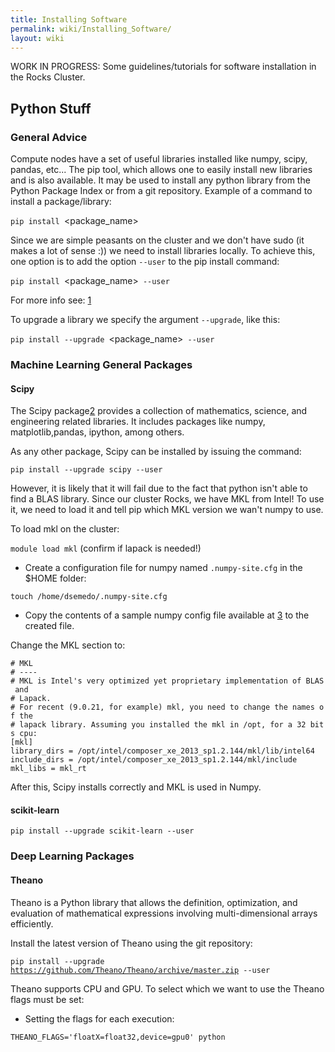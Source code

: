 ```yaml
---
title: Installing Software
permalink: wiki/Installing_Software/
layout: wiki
---
```


WORK IN PROGRESS: Some guidelines/tutorials for software installation in
the Rocks Cluster.

Python Stuff
------------

### General Advice

Compute nodes have a set of useful libraries installed like numpy,
scipy, pandas, etc... The pip tool, which allows one to easily install
new libraries and is also available. It may be used to install any
python library from the Python Package Index or from a git repository.
Example of a command to install a package/library:

`pip install `<package_name>

Since we are simple peasants on the cluster and we don't have sudo (it
makes a lot of sense :)) we need to install libraries locally. To
achieve this, one option is to add the option `--user` to the pip
install command:

`pip install `<package_name>` --user`

For more info see:
[1](http://pip-python3.readthedocs.org/en/latest/user_guide.html#user-installs)

To upgrade a library we specify the argument `--upgrade`, like this:

`pip install --upgrade `<package_name>` --user`

### Machine Learning General Packages

#### Scipy

The Scipy package[2](https://www.scipy.org/) provides a collection of
mathematics, science, and engineering related libraries. It includes
packages like numpy, matplotlib,pandas, ipython, among others.

As any other package, Scipy can be installed by issuing the command:

`pip install --upgrade scipy --user`

However, it is likely that it will fail due to the fact that python
isn't able to find a BLAS library. Since our cluster Rocks, we have MKL
from Intel! To use it, we need to load it and tell pip which MKL version
we wan't numpy to use.

To load mkl on the cluster:

`module load mkl` (confirm if lapack is needed!)

-   Create a configuration file for numpy named `.numpy-site.cfg` in the
    $HOME folder:

  
  
`touch /home/dsemedo/.numpy-site.cfg`

-   Copy the contents of a sample numpy config file available at
    [3](https://github.com/numpy/numpy/blob/master/site.cfg.example) to
    the created file.

Change the MKL section to:

`# MKL`  
`# ----`  
`# MKL is Intel's very optimized yet proprietary implementation of BLAS and`  
`# Lapack.`  
`# For recent (9.0.21, for example) mkl, you need to change the names of the`  
`# lapack library. Assuming you installed the mkl in /opt, for a 32 bits cpu:`  
`[mkl]`  
`library_dirs = /opt/intel/composer_xe_2013_sp1.2.144/mkl/lib/intel64 `  
`include_dirs = /opt/intel/composer_xe_2013_sp1.2.144/mkl/include`  
`mkl_libs = mkl_rt`

After this, Scipy installs correctly and MKL is used in Numpy.

#### scikit-learn

`pip install --upgrade scikit-learn --user`

### Deep Learning Packages

#### Theano

Theano is a Python library that allows the definition, optimization, and
evaluation of mathematical expressions involving multi-dimensional
arrays efficiently.

Install the latest version of Theano using the git repository:

`pip install --upgrade `[`https://github.com/Theano/Theano/archive/master.zip`](https://github.com/Theano/Theano/archive/master.zip)` --user`

Theano supports CPU and GPU. To select which we want to use the Theano
flags must be set:

-   Setting the flags for each execution:

  
  
<code>THEANO\_FLAGS='floatX=float32,device=gpu0' python

<script>

.py</code>

-   Alternatively we can create a config file:

  
  
`echo -e "[global]\nfloatX=float32\ndevice = gpu0\n" > ~/.theanorc`

With this config, Theano will attempt to use the GPU for computations.
If it fails to find a GPU, it will fallback to the CPU.

Additionally, we want Theano to also use MKL:

-   Modify Theano config file by adding:

`[blas]`  
`ldflags = -L/opt/intel/composer_xe_2013_sp1.2.144/mkl/lib/intel64 -L/opt/intel/composer_xe_2013_sp1.2.144/compiler/lib/intel64 -lmkl_gf_lp64 -lmkl_intel_lp64 -lmkl_intel_thread -lmkl_gnu_thread -lmkl_core -lmkl_vml_avx -lmkl_def -ldl -lpthread -lm -lmkl_rt -liomp5`

For more info about Theano flags
see[4](http://deeplearning.net/software/theano/library/config.html).

#### Lasagne

Lasagne is a lightweight library to build and train neural networks in
Theano. It depends on Theano, therefore it must be installed first. To
install Lasagne:

`pip install --upgrade `[`https://github.com/Lasagne/Lasagne/archive/master.zip`](https://github.com/Lasagne/Lasagne/archive/master.zip)` --user`

Lasagne documentation:
[5](http://lasagne.readthedocs.org/en/latest/index.html)

#### Keras

"Keras is a minimalist, highly modular neural networks library, written
in Python and capable of running on top of either TensorFlow or Theano.
It was developed with a focus on enabling fast experimentation. Being
able to go from idea to result with the least possible delay is key to
doing good research."

Dependencies:

-   cv2 -\> `pip install cv2 --user`

`pip install git+git://github.com/Theano/Theano.git --user`

Keras Documentation: [6](http://keras.io/)

### Computer Vision Packages

#### scikit-image

`pip install --upgrade scikit-image --user`

Tensorflow
----------

This steps describe how to compile and install tensorflow from sources.
The result of compiling tensorflow is a .whl package, containing
everything needed to run tensorflow with python. This package can then
be easily installed with pip.

**NOTE:** Some Tensorflow .whl packages are already available for
download. At the time of writing (12/03/2018), there isn't a package for
CUDA 9.1 (which is the one installed in the cluster). Anyway, you should
check first if there already a pre-compiled .whl package
([here](https://www.tensorflow.org/install/install_linux#the_url_of_the_tensorflow_python_package)),
and if so, install from there.

So let's start. We will use Anaconda Python 3.6 distribution.

First, unload EVERYTHING and load ONLY the necessary modules:

`$ module purge`  
`$ module load cmake gnu gnutools cuda anaconda/3.6`

### Dependencies

You'll need to manually compile the bazel library. The tutorial can be
found
[here](https://docs.bazel.build/versions/master/install-compile-source.html).

Download, unzip and compile bazel:

`$ wget `[`https://github.com/bazelbuild/bazel/releases/download/0.11.1/bazel-0.11.1-dist.zip`](https://github.com/bazelbuild/bazel/releases/download/0.11.1/bazel-0.11.1-dist.zip)  
`$ unzip bazel-0.11.1-dist.zip`  
`$ cd bazel`  
`$ ./compile.sh`

Then add the binary to the PATH environment variable.

`$ export PATH=`<bazel_binary_location>`:$PATH`

Load cudnn libraries to your LD\_LIBRARY\_PATH:

`$ cp /nas/Public/dsemedo/cudnn-9.1-linux-x64-v7.tgz ~/`  
`$ tar -xvf cudnn-9.1-linux-x64-v7.tgz`  
`$ export LD_LIBRARY_PATH=`<path_of_cudnn/>`:$LD_LIBRARY_PATH`

### Compilation

First, login to one of the computes (e.g. compute-0-0):

`$ ssh compute-0-0`

Clone the tensorflow git repository (It needs to be done through SSH.
HTTPS won't work) and enter the tensorflow folder:

`$ git clone git@github.com:tensorflow/tensorflow.git`  
`$ cd tensorflow`

Create and activate a conda environment (if you do not know what this
is, check it
[here](https://conda.io/docs/user-guide/tasks/manage-environments.html)):

`$ conda create -n tensorflow pip scipy python=3.6`  
`$ source activate tensorflow`

Now comes the tricky part. Edit line 1062 of the file
tensorflow/tensorflow.bzl, and add the bold line shown below:

`ctx.action(`  
`     `**`use_default_shell_env`` ``=`` ``True,`**  
`     executable=ctx.executable._swig,`  
`     arguments=args,`  
`     inputs=list(inputs),`  
`     outputs=outputs,`  
`     mnemonic="PythonSwig",`  
`     progress_message="SWIGing " + src.path)`

You can open the file with nano:

`nano tensorflow/tensorflow.bzl`

Then press CTRL+\_ and enter the line number (1062). Add the line on
bold and save.

Create tensorflow configuration. You'll need the path of your python
executable, from the created Anaconda env:

`$ which python`

Now save the python path. Run the command above on tensorflow root
folder:

`$ ./configure`

You will be prompted with the following options:

-   Please specify the location of python. \[Default is
    /usr/bin/python\]:
    **/home/dsemedo/.conda/envs/tensorflow/bin/python**

`Found possible Python library paths:`  
` /home/dsemedo/.conda/envs/tensorflow/lib/python3.6/site-packages`  
` /home/dsemedo/repos/coco-caption`

-   Please input the desired Python library path to use. Default is
    \[/usr/lib/python2.7/dist-packages\]
    **/home/dsemedo/.conda/envs/tensorflow/lib/python3.6/site-packages**

<!-- -->

-   Please specify optimization flags to use during compilation when
    bazel option "--config=opt" is specified \[Default is
    -march=native\]: **<ENTER>**
-   Do you wish to use jemalloc as the malloc implementation? \[Y/n\]
    **N**
-   Do you wish to build TensorFlow with Google Cloud Platform support?
    \[y/N\] **<ENTER>**
-   Do you wish to build TensorFlow with Hadoop File System support?
    \[y/N\] **<ENTER>**
-   Do you wish to build TensorFlow with the XLA just-in-time compiler
    (experimental)? \[y/N\] **<ENTER>**
-   Do you wish to build TensorFlow with VERBS support? \[y/N\]
    **<ENTER>**
-   Do you wish to build TensorFlow with OpenCL support? \[y/N\]
    **<ENTER>**
-   Do you wish to build TensorFlow with CUDA support? \[y/N\] **Y**
-   Do you want to use clang as CUDA compiler? \[y/N\] **<ENTER>**
-   Please specify the Cuda SDK version you want to use, e.g. 7.0.
    \[Leave empty to default to CUDA 9.0\]: **9.1**
-   Please specify the location where CUDA 9.0 toolkit is installed.
    Refer to README.md for more details. \[Default is /usr/local/cuda\]:
    **/opt/cuda\_9.1.85/**
-   Please specify the cuDNN version you want to use. \[Leave empty to
    default to cuDNN 7.0\]: **<ENTER>**
-   Please specify the location where cuDNN 7 library is installed.
    Refer to README.md for more details. \[Default is /usr/local/cuda\]:
    **<path_of_cudnn/>** (get it from the dependencies step)
-   Do you wish to build TensorFlow with TensorRT support? \[y/N\]
    **<ENTER>**
-   Please specify a list of comma-separated Cuda compute capabilities
    you want to build with. You can find the compute capability of your
    device at: <https://developer.nvidia.com/cuda-gpus>. Please note
    that each additional compute capability significantly increases your
    build time and binary size. \[Default is: "3.5,5.2"\]: **<ENTER>**
-   Do you want to use clang as CUDA compiler? \[y/N\]: **<ENTER>**
-   Please specify which gcc should be used by nvcc as the host
    compiler. \[Default is /opt/gnu/gcc/bin/gcc\]: **<ENTER>**
-   Do you wish to build TensorFlow with MPI support? \[y/N\]
    **<ENTER>**
-   Please specify optimization flags to use during compilation when
    bazel option "--config=opt" is specified \[Default is
    -march=native\]: **<ENTER>**
-   Would you like to interactively configure ./WORKSPACE for Android
    builds? \[y/N\] **<ENTER>**

Note that **<ENTER>** means Press Enter. Before pressing Enter, confirm
that the default value (the upper case letter in brackets) matches the
one here in this tutorial.

Now let's create the .whl package:

`$ bazel build tensorflow/contrib/lite/toco:toco`  
`$ bazel build --config=opt --config=cuda --verbose_failures //tensorflow/tools/pip_package:build_pip_package`  
`$ bazel-bin/tensorflow/tools/pip_package/build_pip_package tensorflow_pkg`

Install tensorflow Python package with pip:

`$ pip install tensorflow_pkg/tensorflow-1.6.0-cp36-cp36m-linux_x86_64.whl`

And everything should be working. To validate your installation leave
tensorflow root folder and run python:

`$ cd ~/ && python`

Then on the Python shell:

`>>> import tensorflow as tf`  
`>>> hello = tf.constant('Hello, TensorFlow!')`  
`>>> sess = tf.Session()`  
`>>> print(sess.run(hello))`

It should output:

`Hello, TensorFlow!`

FFmpeg
------

Steps for installing FFmpeg [link](https://ffmpeg.org/download.html).

Follow this tutorial:
[Link](https://trac.ffmpeg.org/wiki/CompilationGuide/Ubuntu). The
instructions below introduce some modifications required for correct
compilation on the Rocks cluster and for enabling linkage with OpenCV,
thus they should be taken into account. To link later with OpenCV it is
important to compile all ffmpeg dependencies as shared libraries. This
is usually accomplished by passing the option '--enable-shared' and
'--enable-pic' to the configure script. If you get any error when
compiling any of the dependencies saying that a specific flag is not
recognized (e.g. --enable-pic) just remove it from the command.

Configure command to compile YASM:

`$ ./configure --prefix="$HOME/`<build folder>`" --bindir="$HOME/`<bins folder>`" --enable-pic --enable-shared`

Configure command to compile x264:

`$ PATH="$HOME/`<bins folder>`:$PATH" ./configure --prefix="$HOME/`<build folder>`" --bindir="$HOME/`<bins folder>`" --enable-static --disable-opencl --enable-pic --enable-shared`

Configure command to compile x265:

`$ PATH="$HOME/`<bins folder>`:$PATH" cmake -G "Unix Makefiles" -DCMAKE_INSTALL_PREFIX="$HOME/`<build folder>`"  -DENABLE_SHARED:bool=on ../../source`

Configure command to compile libfdk-aac:

`$ ./configure --prefix="$HOME/`<build folder>`" --enable-shared --enable-pic`

Configure command to compile libmp3lame:

`$ LIBS=-ltinfo ./configure --prefix="$HOME/`<build folder>`" --enable-nasm --enable-shared --enable-pic`

Configure command to compile libopus:

`$ ./configure `[`https://github.com/libass/libass/releases/download/0.13.4/libass-0.13.4.tar.gz`](https://github.com/libass/libass/releases/download/0.13.4/libass-0.13.4.tar.gz)` --enable-shared --enable-pic`

The configure of FFmpeg will complain about libass. Then libass will
complain fribidi and freetype2. Download, compile and install fribidi
and then libass libraries. Remember to set the --prefix of every library
to the build folder. For freetype2, we only need to export to
PKG\_CONFIG\_PATH variable the freetype2.pc file:

`$ export PKG_CONFIG_PATH=/usr/lib64/pkgconfig/:$PKG_CONFIG_PATH`

Pass the flag '--disable-require-system-font-provider' to the libass
configure command.

Then it will complain about libtheora
[link](https://www.theora.org/downloads/). Download libtheora from the
provided link. When compiling libtheora take into account the
dependencies mentioned in the website and compile it as shared library.

Configure command to compile FFmpeg:

`$ PATH="$HOME/bin:$PATH" PKG_CONFIG_PATH="$HOME/`<build folder>`/lib/pkgconfig/":$PKG_CONFIG_PATH ./configure   --prefix="$HOME/`<build folder>`"   --pkg-config-flags="--static"   --extra-cflags="-I$HOME/`<build folder>`/include"   --extra-ldflags="-L$HOME/`<build folder>`/lib"   --bindir="$HOME/`<bins folder>`"   --enable-gpl   --enable-libass   --enable-libfdk-aac   --enable-libfreetype   --enable-libmp3lame   --enable-libopus   --enable-libtheora   --enable-libvorbis   --enable-libvpx   --enable-libx264   --enable-libx265 --enable-nonfree --enable-avresample --enable-shared`

OpenCV
------

Steps for installing OpenCV 3.2.0 with extra modules (OpenCV contrib).
OpenCV will be compiled with support for OpenCL, FFmpeg, Python 2.7 and
3.5 (both from anaconda).

Downloading OpenCV 3.2.0:
[7](https://github.com/opencv/opencv/releases/tag/3.2.0)

Release 3.2.0 of Extra modules must be downloaded:
[8](https://github.com/opencv/opencv_contrib/releases/tag/3.2.0)

NOTE: MAKE SURE THAT OpenCV and OpenCV-Contrib VERSIONS ARE THE SAME!

From now on, let <opencv_contrib_dir> be the the downloaded
opencv\_contrib folder.

Unload EVERYTHING and load ONLY the necessary modules:

`$ module purge`  
`$ module load cmake gnu gnutools eigen mvapich2_eth hdf5`

Make sure module cuda and mkl are not loaded.

GCC must know where the file mpi.h is. When the mvapich2\_eth module is
loaded the environment variable CPATH is not updated. Update the CPATH
variable:

`$ export CPATH=/opt/mvapich2/gnu/eth/include/:$CPATH`

Compiling OpenCV:

`$ cd `<opencv_source>  
`$ mkdir build && cd "$_"`  
`$ CXXFLAGS=-D__STDC_CONSTANT_MACROS:$CXXFLAGS cmake -D CMAKE_BUILD_TYPE=RELEASE -D CMAKE_INSTALL_PREFIX=`<prefix_path>` -D INSTALL_C_EXAMPLES=OFF -D INSTALL_PYTHON_EXAMPLES=ON -D OPENCV_EXTRA_MODULES_PATH=`<opencv_contrib_dir>`/modules -D BUILD_EXAMPLES=ON -D WITH_OPENCL=ON -D BUILD_opencv_python3=ON -DPYTHON3_INCLUDE_DIR=/share/apps/anaconda3/include/python3.5m  -D PYTHON3_NUMPY_INCLUDE_DIRS=/share/apps/anaconda3/lib/python3.5/site-packages/numpy/core/include -D PYTHON3_EXECUTABLE=/share/apps/anaconda3/bin/python3.5 -D PYTHON3_LIBRARY=/share/apps/anaconda3/lib/libpython3.5m.so -D WITH_EIGEN=ON -D WITH_TBB=ON -D EIGEN_INCLUDE_PATH=/opt/eigen/include/ -DGLOG_INCLUDE_DIRS=`<glog_lib_path>`/include/ -DGFLAGS_INCLUDE_DIRS=`<gflags_lib_path>`/include/ -DGLOG_LIBRARIES=`<glog_lib_path>`/lib/ -DGFLAGS_LIBRARIES=`<gflags_lib_path>`/lib/ -DBUILD_opencv_dnn=OFF BUILD_opencv_python2=ON -D PYTHON_INCLUDE_DIR=/share/apps/anaconda2/include/python2.7/ -D PYTHON_LIBRARY=/share/apps/anaconda2/lib/libpython2.7.so -D PYTHON2_LIBRARIES=/share/apps/anaconda2/lib/python2.7/ -D PYTHON2_NUMPY_INCLUDE_DIRS=/share/apps/anaconda2/lib/python2.7/site-packages/numpy/core/include -D PYTHON_EXECUTABLE=/share/apps/anaconda2/bin/python2.7 -DWITH_FFMPEG=ON -DBUILD_SHARED_LIBS=ON -DWITH_IPP=OFF -DPYTHON_DEFAULT_EXECUTABLE=/share/apps/anaconda3/bin/python3.5 ..`  
`$ make -j12`  
`$ make install`

So, why do we need to set all these variables in cmake? We have to
specify manually where are the python interpreter, default executable,
numpy includes, library and include dirs (for python 2.7 and 3), where
the opencv\_contrib modules are, where glog, gflags and eigen libraries
are. The flag added to CXXFLAG is to avoid undefined macros when
compiling a small ffmpeg example.

#### Adding support for FFmpeg

Assuming that FFmpeg was compiled previously and the build directory is
<ffmpeg_build>, the following environment variables must be set:

`export LD_LIBRARY_PATH=`<ffmpeg_build>`/lib/:$LD_LIBRARY_PATH`  
`export PKG_CONFIG_PATH=$PKG_CONFIG_PATH:`<ffmpeg_build>`/lib/pkgconfig`  
`export PKG_CONFIG_LIBDIR=$PKG_CONFIG_LIBDIR:`<ffmpeg_build>`/lib/`  
`export PATH=`<ffmpeg_bin dir>`:$PATH`

Now, cmake should be able to find FFmpeg through pkg-config tool.

NOTE: FFmpeg must be compiled with the following options:
`--enable-nonfree --enable-pic --enable-shared`

#### Final Steps to correctly setup Python/Anaconda

Now we've compiled both Python 2.7 and 3.5 OpenCV modules. If you are
only interested in using one of the Python versions just export the
OpenCV python module path to the PYTHONPATH variable:

`# Add this line to ~/.bashrc to set this automatically for every shell session`  
`export PYTHONPATH=$HOME/`<opencv_build>`/lib/python2.7(3.5)/site-packages:$PYTHONPATH`

To be able to use OpenCV in both Python versions without conflicts we
cannot use the PYTHONPATH solution. The Python OpenCV modules are
located in:

`$HOME/`<opencv_build>`/lib/python2.7/site-packages`  
`$HOME/`<opencv_build>`/lib/python3.5/site-packages`

From this point I'll leave to you the decision for which solution to
take.

Solution 1: Add the path to python sys.path

`$ python `  
`$ > import sys `  
`$ > sys.path.append('$HOME/`<opencv_build>`/lib/python2.7(3.5)/site-packages')`  

Solution 2 (more elegant): Add additional site-packages folders, namely,
the ones created during OpenCV build.

`$ mkdir -p $HOME/.local/lib/python2.7/site-packages/`  
`$ mkdir -p $HOME/.local/lib/python3.5/site-packages/`  
`$ echo "$HOME/`<opencv_build>`/lib/python2.7/site-packages" > $HOME/.local/lib/python2.7/site-packages/usrlocal.pth `  
`$ echo "$HOME/`<opencv_build>`/lib/python3.5/site-packages" > $HOME/.local/lib/python3.5/site-packages/usrlocal.pth`

Then make sure that user site packages are enabled:

`$ unset PYTHONNOUSERSITE`

We've created two files usrlocal.pth each containing the path of the
respective OpenCV module python version. By default, now Python will now
inspect this folders when searching for modules. To confirm this:

`$ python`  
`$ > import sys`  
`$ > sys.path`

Open CV Python directory should be listed in the last command.

To check if it installed correctly:

`$ python`  
`>>> import cv2`

If the import succeeds then Python-OpenCV is installed.

### Common Problems

#### OpenCV Contrib - Modules Download Failure and Hash mismatch

Read the directory structure described in
[9](http://answers.opencv.org/answers/113990/revisions/). Create this
structure and download the required files (links are available in the
website).

#### IPPICV hash mismatch

While creating the makefile for compilation, the lib ippicv will be
automatically downloaded. However, the md5sum of the downloaded file
will not match the hardcoded hash on the cmake.

Instead of changing cmake we can manually download the file. Download
URL:
[10](https://raw.githubusercontent.com/Itseez/opencv_3rdparty/81a676001ca8075ada498583e4166079e5744668/ippicv/ippicv_linux_20151201.tgz)
Steps:

`$ mkdir `<opencv_source>`/3rdparty/ippicv/downloads/linux-808b791a6eac9ed78d32a7666804320e && cd "$_"`  
`$ wget `[`https://raw.githubusercontent.com/Itseez/opencv_3rdparty/81a676001ca8075ada498583e4166079e5744668/ippicv/ippicv_linux_20151201.tgz`](https://raw.githubusercontent.com/Itseez/opencv_3rdparty/81a676001ca8075ada498583e4166079e5744668/ippicv/ippicv_linux_20151201.tgz)  
`$ cd ../../ && mkdir unpack && cd "$_"`  
`$ cp ../downloads/linux-808b791a6eac9ed78d32a7666804320e/ippicv_linux_20151201.tgz .`  
`$ tar zxvf ippicv_linux_20151201.tgz`

Alternatively, one can pass the option `-D WITH_IPP=OFF` to the cmake
call to compile without the IPPICV lib.

Caffe
-----

Steps for installing the Caffe
[11](http://caffe.berkeleyvision.org/installation.html). Caffe is a deep
learning framework made with expression, speed, and modularity in mind.

Caffe has the following dependencies:

-   Cuda Toolkit and cuDNN (For GPU mode)
-   OpenCV (optional but recommended)
-   BLAS ( ATLAS, MKL, or OpenBLAS)
-   Boost \>= 1.55
-   protobuf, glog, gflags, hdf5

Recently (checked on 27-09-16) caffe compilation files structure
changed. These notes have been updated to cope with the new compilation
files. Furthermore, instructions for compiling with cmake (which should
be easier) were added.

Load necessary modules:

`$ module load cmake gnutools mkl python eigen hdf5 boost mvapich2_eth`

First of all, in order to make sure that Make/CMake use the correct
compiler set the following environment variables on your current shell
session:

`$ export CC=/opt/gnu/gcc/bin/gcc`  
`$ export CXX=/opt/gnu/gcc/bin/g++`

### Installing missing dependencies

#### glog

Glog is available on git:

`$ git clone git@github.com:google/glog.git`  
`$ cd glog`

The automake version on the cluster is different from the one that glog
is expecting. To fix this:

`$ rm test-driver`  
`$ ln -s /opt/gnu/share/automake-1.15/test-driver test-driver`

The configure has the aclocal tool version hardcoded aswell (version
1.14). In the rocks cluster the version 1.15 is available. To fix this
open the configure file and change the line:

`am__api_version='1.14'`

to

`am__api_version='1.15'`

Compiling glog:

`$ mkdir build && cd "$_"`  
`$ export CXXFLAGS="-fPIC" &&  cmake -DCMAKE_INSTALL_PREFIX=`<install-folder>` ..`  
`$ make VERBOSE=1`  
`$ make`  
`$ make install`

#### gflags

Gflags is available on git:

`$ git clone git@github.com:gflags/gflags.git`  
`$ cd gflags`

Compiling gflags:

`$ mkdir build && cd "$_"`  
`$ export CXXFLAGS="-fPIC" && cmake -DCMAKE_INSTALL_PREFIX=`<install-folder>` ..`  
`$ make`  
`$ make install`

Make sure that the install-folder is on your PATH and LD\_LIBRARY\_PATH
variables.

#### leveldb

Leveldb is available on git:

`$ git clone git@github.com:google/leveldb.git`  
`$ cd leveldb`  
`$ make`  
`$ cp --preserve=links libleveldb.* `<install-folder>`/lib`  
`$ cp -r include/leveldb `<install-folder>`/include/`  
`$ cp --preserve=links out-shared/libleveldb.so* ~/installed_libs/lib/`

#### lmdb

Lmdb is available on git and through pip:

`$ pip install lmdb --user`  
`$ git clone `[`https://github.com/LMDB/lmdb`](https://github.com/LMDB/lmdb)  
`$ cd lmdb/libraries/liblmdb/`

Open the Makefile and find the line `prefix = /usr/local`. Change path
to your install folder.

`$ make`  
`$ make install`

#### protobuf

Lmdb is available on git and through pip:

`$ git clone `[`https://github.com/google/protobuf.git`](https://github.com/google/protobuf.git)  
`$ cd protobuf`

Compiling:

`$ ./configure --prefix=`<install_folder>  
`$ make`  
`$ make check`  
`$ make install`

### Compiling

Caffe is available on git:

`$ git clone git@github.com:BVLC/caffe.git`  
`$ cd caffe`  
`$ cp Makefile.config.example Makefile.config`

All the options for compiling Caffe are available in the file
Makefile.config. We can make the following changes:

-   Use cuDNN on the machine that has an NVIDIA card: Uncomment
    USE\_CUDNN line.
-   If we have OpenCV version \>= 3: Uncomment OPENCV\_VERSION := 3.
-   Change CUDA dir to /opt/cuda (In a machine with NVIDIA card)
-   Use MKL: set BLAS := mkl
-   BLAS\_INCLUDE :=
    /opt/intel/composer\_xe\_2013\_sp1.2.144/mkl/include
-   BLAS\_LIB :=
    /opt/intel/composer\_xe\_2013\_sp1.2.144/mkl/lib/intel64
-   PYTHON\_INCLUDE := /opt/python/include/python2.7 \\

`       /opt/python/lib/python2.7/site-packages/numpy/core/include`

-   PYTHON\_LIB := /opt/python/lib/
-   Add include and lib gflags and glogs folders to INCLUDE\_DIRS and
    LIBRARY\_DIRS.
-   Add include and lib opencv folders to INCLUDE\_DIRS and
    LIBRARY\_DIRS.
-   Add hdf5 path:
    -   Add /opt/hdf5/gnu/mvapich2\_eth/include to INCLUDE\_DIRS
    -   Add /opt/hdf5/gnu/mvapich2\_eth/lib to LIBRARY\_DIRS
-   Add boost libraries path:
    -   Add /opt/boost/gnu/mvapich2\_eth/include to INCLUDE\_DIRS
    -   Add /opt/boost/gnu/mvapich2\_eth/lib to LIBRARY\_DIRS
-   Add /usr/lib64 to LIBRARY\_DIRS
-   Add MPI path:
    -   Add /opt/mvapich2/gnu/eth/include to INCLUDE\_DIRS
    -   Add /opt/mvapich2/gnu/eth/bin to LIBRARY\_DIRS

The result should something like:

`INCLUDE_DIRS := $(PYTHON_INCLUDE) /usr/local/include /home/dsemedo/installed_libs/include /home/dsemedo/opencv_build/include /opt/hdf5/gnu/mvapich2_eth/include /opt/boost/gnu/mvapich2_eth/include`  
`LIBRARY_DIRS := $(PYTHON_LIB) /usr/local/lib /usr/lib /home/dsemedo/installed_libs/lib /home/dsemedo/opencv_build/lib /opt/hdf5/gnu/mvapich2_eth/lib /opt/boost/gnu/mvapich2_eth/lib /usr/lib64`

Compile steps:

`$ make`  
`$ make install`  
`$ make test`  
`$ make runtest`

Compiling python wrappers:

`$ make pycaffe`

Add <caffe_folder>/python to the PYTHONPATH environment variable. To
verify that it installed correctly:

`$ python`  
`>>> import caffe`

### Compiling with CMake

With cmake it is easier to specify which libraries (i.e. which library
files) we want to use for compilation. This is crucial to avoid problems
related to linking with different library versions.

Steps:

`$ mkdir `<caffe_folder>`/build`  
`$ cmake -D CMAKE_INSTALL_PREFIX=`<install_folder>` -D CMAKE_PREFIX_PATH=/home/dsemedo/opencv_build -D GFLAGS_LIBRARY=/home/dsemedo/installed_libs/lib/libgflags.a -D GFLAGS_INCLUDE_DIR=/home/dsemedo/installed_libs/include -D GLOG_LIBRARY=/home/dsemedo/installed_libs/lib/libglog.a -D GLOG_INCLUDE_DIR=/home/dsemedo/installed_libs/include -D LMDB_LIBRARIES=/home/dsemedo/installed_libs/lib -D LMDB_INCLUDE_DIR=/home/dsemedo/installed_libs/include -D LevelDB_LIBRARY=/home/dsemedo/installed_libs/lib/libleveldb.so -D LevelDB_INCLUDE=/home/dsemedo/installed_libs/include -D Snappy_LIBRARIES=/home/dsemedo/installed_libs/lib/libsnappy.so -D Snappy_INCLUDE_DIR=/home/dsemedo/installed_libs/include -D BLAS=mkl -DPYTHON_LIBRARY=/opt/python/lib/libpython2.7.so -D NUMPY_INCLUDE_DIR=/opt/python/lib/python2.7/site-packages/numpy/core/include -D LMDB_LIBRARIES=/home/dsemedo/installed_libs/lib/liblmdb.so -D LMDB_INCLUDE_DIR=/home/dsemedo/installed_libs/include -D PROTOBUF_LIBRARY=/home/dsemedo/installed_libs/lib/libprotobuf.so -D PROTOBUF_PROTOC_EXECUTABLE=/home/dsemedo/installed_libs/bin/protoc  ..`  
`$ make all -j 12`  
`$ make install`  
`$ make runtest`

The second command is huge and looks very complicated, however, it is
only specifying manually which library version we want to use. The
CMAKE\_INSTALL\_PREFIX sets the path installation folder and should be
defined. To adapt this command, just change the libraries location and
include dirs paths and set the installation path.

As with make, in order to get pycaffe working, add
<install_folder>/python to the PYTHONPATH environment variable. To
verify that it installed correctly:

`$ python`  
`>>> import caffe`

#### Possible problems

Make was not finding the libsnappy.so so I did the following to solve
the problem:

`ln -s /usr/lib64/libsnappy.so.1 ~/installed_libs/lib/libsnappy.so`

Make failed due to a missing symbol from the libboost\_python.so.
Probably the Boost library version available in the cluster was compiled
with another python version. I compiled boost into a local folder and
used that version.

Boost
-----

The Boost library can be downloaded here: [12](http://www.boost.org/).
After downloading, extract it to some folder.

To correctly build the Python boost library using Anaconda some
configuration steps are required. Copy the file
<boost_folder>`/tools/build/example/user-config.jam` to your Home
folder. Modify the last line as follows:

`using python : 3.5 : /share/apps/anaconda3/bin/python3.5 : /share/apps/anaconda3/include/python3.5m : /share/apps/anaconda3/lib ;`

Now boost bootstrap script should identify the correct python. For
Python 2.7 modify the paths accordingly.

Compiling boost with support for python 3.5 (Just update the paths and
version for python 2.7):

`$ cd `<boost_folder>  
`$ ./bootstrap.sh --prefix=`<install_folder>` `  
`$ ./b2 install  --prefix=`<install_folder>` --enable-unicode=ucs4 -j12`

Add the <install_folder>`/lib` and <install_folder>`/include` to your
PATH.

VLFeat
------

The VLFeat open source library implements popular computer vision
algorithms specializing in image understanding and local features
extraction and matching. Algorithms include Fisher Vector, VLAD, SIFT,
MSER, k-means, hierarchical k-means, agglomerative information
bottleneck, SLIC superpixels, quick shift superpixels, large scale SVM
training, and many others. It is written in C for efficiency and
compatibility, with interfaces in MATLAB for ease of use, and detailed
documentation throughout. It supports Windows, Mac OS X, and Linux.

Installing VLFeat w/ Python wrapper:

`$ git clone `[`https://github.com/mmmikael/vlfeat.git`](https://github.com/mmmikael/vlfeat.git)  
`$ module load gnutools`

The Makefile provided does not compile due to the fact that pthread
library is missing.

For linux installation x86/x64 operation systems edit the Makefile and
go to the line "\# Linux-64". Add "-lpthread" to the CFLAGS line. It
should look like this:

`  # Linux-64`  
`  ifeq ($(ARCH),a64)`  
`  LDFLAGS += -lm -lpthread -Wl,--rpath,\$$ORIGIN`

Then just run make:

`$ make`

Now VLFeat is compiled. To make the Python wrapper work, add the path of
the python folder to the PYTHONPATH system variable:

`$ export PYTHONPATH="`<something>`/vlfeat/python":$PYTHONPATH`

NOTE: It needs the PIL python library
